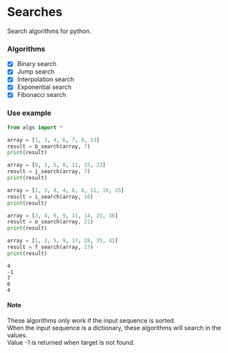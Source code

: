# Searches
Search algorithms for python.

### Algorithms
- [x] Binary search
- [x] Jump search
- [x] Interpolation search
- [x] Exponential search
- [x] Fibonacci search

### Use example
```python
from algs import *

array = [1, 3, 4, 6, 7, 9, 13]
result = b_search(array, 7)
print(result)

array = [0, 3, 5, 8, 11, 15, 23]
result = j_search(array, 7)
print(result)

array = [2, 3, 4, 4, 6, 8, 11, 16, 25]
result = i_search(array, 16)
print(result)

array = [3, 4, 6, 9, 11, 14, 21, 36]
result = e_search(array, 21)
print(result)

array = [1, 2, 5, 9, 17, 28, 35, 41]
result = f_search(array, 17)
print(result)
```  

```shell
4
-1
7
6
4
```

#### Note
These algorithms only work if the input sequence is sorted.  
When the input sequence is a dictionary, these algorithms will search in the values.  
Value -1 is returned when target is not found.